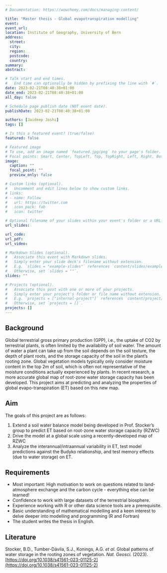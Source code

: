```yaml
---
# Documentation: https://wowchemy.com/docs/managing-content/

title: "Master thesis - Global evapotranspiration modelling"
event:
event_url:
location: Institute of Geography, University of Bern
address:
  street:
  city:
  region:
  postcode:
  country:
summary:
abstract:

# Talk start and end times.
#   End time can optionally be hidden by prefixing the line with `#`.
date: 2023-02-21T08:40:38+01:00
date_end: 2023-02-21T08:40:38+01:00
all_day: false

# Schedule page publish date (NOT event date).
publishDate: 2023-02-21T08:40:38+01:00

authors: [Jaideep Joshi]
tags: []

# Is this a featured event? (true/false)
featured: false

# Featured image
# To use, add an image named `featured.jpg/png` to your page's folder. 
# Focal points: Smart, Center, TopLeft, Top, TopRight, Left, Right, BottomLeft, Bottom, BottomRight.
image:
  caption: ""
  focal_point: ""
  preview_only: false

# Custom links (optional).
#   Uncomment and edit lines below to show custom links.
# links:
# - name: Follow
#   url: https://twitter.com
#   icon_pack: fab
#   icon: twitter

# Optional filename of your slides within your event's folder or a URL.
url_slides:

url_code:
url_pdf:
url_video:

# Markdown Slides (optional).
#   Associate this event with Markdown slides.
#   Simply enter your slide deck's filename without extension.
#   E.g. `slides = "example-slides"` references `content/slides/example-slides.md`.
#   Otherwise, set `slides = ""`.
slides: ""

# Projects (optional).
#   Associate this post with one or more of your projects.
#   Simply enter your project's folder or file name without extension.
#   E.g. `projects = ["internal-project"]` references `content/project/deep-learning/index.md`.
#   Otherwise, set `projects = []`.
projects: []
---
```


## Background

Global terrestrial gross primary production (GPP), i.e., the uptake of CO2 by terrestrial plants, is often limited by the availability of soil water. The amount of water a plant can take up from the soil depends on the soil texture, the depth of plant roots, and the storage capacity of the soil in the plant’s rooting zone. Global vegetation models typically only consider moisture content in the top 2m of soil, which is often not representative of the moisture conditions actually experienced by plants. In recent research, a more accurate global map of root-zone water storage capacity has been developed. This project aims at predicting and analyzing the properties of global evapo-transpiration (ET) based on this new map.

## Aim

The goals of this project are as follows:

1. Extend a soil water balance model being developed in Prof. Stocker’s group to predict ET based on root-zone water storage capacity (RZWC)
2. Drive the model at a global scale using a recently-developed map of RZWC 
3. Analyze the interannual/intraannual variability in ET, test model predictions against the Budyko relationship, and test memory effects (due to water storage) on ET.

## Requirements

- Most important: High motivation to work on questions related to land-atmosphere exchange and the carbon cycle - everything else can be learned!
- Confidence to work with large datasets of the terrestrial biosphere.
- Experience working with R or other data science tools are a prerequisite.
- Basic understanding of mathematical modelling and a keen interest to delve deeper into modelling and programming (R and Fortran)
- The student writes the thesis in English.

## Literature

Stocker, B.D., Tumber-Dávila, S.J., Konings, A.G. *et al.*  Global patterns of water storage in the rooting zones of vegetation. *Nat. Geosci.*  (2023). [https://doi.org/10.1038/s41561-023-01125-2](https://doi.org/10.1038/s41561-023-01125-2)


